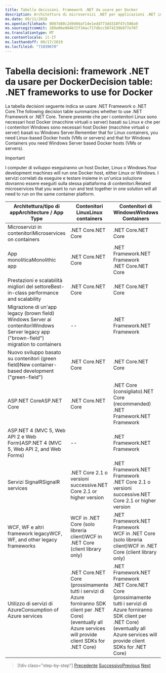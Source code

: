 ```yaml
---
title: Tabella decisioni. Framework .NET da usare per Docker
description: Architettura di microservizi .NET per applicazioni .NET in contenitori | Tabella decisioni, framework .NET da usare per Docker
ms.date: 09/11/2018
ms.openlocfilehash: 0087d80c2d949daf14e1edd773dd310f47c508a9
ms.sourcegitcommit: 289e06e904b72f34ac717dbcc5074239b977e707
ms.translationtype: MT
ms.contentlocale: it-IT
ms.lasthandoff: 09/17/2019
ms.locfileid: "71039670"
---
```

# <a name="decision-table-net-frameworks-to-use-for-docker"></a><span data-ttu-id="8d2bd-104">Tabella decisioni: framework .NET da usare per Docker</span><span class="sxs-lookup"><span data-stu-id="8d2bd-104">Decision table: .NET frameworks to use for Docker</span></span>

<span data-ttu-id="8d2bd-105">La tabella decisioni seguente indica se usare .NET Framework o .NET Core.</span><span class="sxs-lookup"><span data-stu-id="8d2bd-105">The following decision table summarizes whether to use .NET Framework or .NET Core.</span></span> <span data-ttu-id="8d2bd-106">Tenere presente che per i contenitori Linux sono necessari host Docker (macchine virtuali o server) basati su Linux e che per i contenitori Windows sono necessari host Docker (macchine virtuali o server) basati su Windows Server.</span><span class="sxs-lookup"><span data-stu-id="8d2bd-106">Remember that for Linux containers, you need Linux-based Docker hosts (VMs or servers) and that for Windows Containers you need Windows Server based Docker hosts (VMs or servers).</span></span>

> [!IMPORTANT]
> <span data-ttu-id="8d2bd-107">I computer di sviluppo eseguiranno un host Docker, Linux o Windows.</span><span class="sxs-lookup"><span data-stu-id="8d2bd-107">Your development machines will run one Docker host, either Linux or Windows.</span></span> <span data-ttu-id="8d2bd-108">I servizi correlati da eseguire e testare insieme in un'unica soluzione dovranno essere eseguiti sulla stessa piattaforma di contenitori.</span><span class="sxs-lookup"><span data-stu-id="8d2bd-108">Related microservices that you want to run and test together in one solution will all need to run on the same container platform.</span></span>

| <span data-ttu-id="8d2bd-109">Architettura/tipo di app</span><span class="sxs-lookup"><span data-stu-id="8d2bd-109">Architecture / App Type</span></span> | <span data-ttu-id="8d2bd-110">Contenitori Linux</span><span class="sxs-lookup"><span data-stu-id="8d2bd-110">Linux containers</span></span> | <span data-ttu-id="8d2bd-111">Contenitori di Windows</span><span class="sxs-lookup"><span data-stu-id="8d2bd-111">Windows Containers</span></span> |
|-------------------------|------------------|--------------------|
| <span data-ttu-id="8d2bd-112">Microservizi in contenitori</span><span class="sxs-lookup"><span data-stu-id="8d2bd-112">Microservices on containers</span></span> | <span data-ttu-id="8d2bd-113">.NET Core</span><span class="sxs-lookup"><span data-stu-id="8d2bd-113">.NET Core</span></span> | <span data-ttu-id="8d2bd-114">.NET Core</span><span class="sxs-lookup"><span data-stu-id="8d2bd-114">.NET Core</span></span> |
| <span data-ttu-id="8d2bd-115">App monolitica</span><span class="sxs-lookup"><span data-stu-id="8d2bd-115">Monolithic app</span></span> | <span data-ttu-id="8d2bd-116">.NET Core</span><span class="sxs-lookup"><span data-stu-id="8d2bd-116">.NET Core</span></span> | <span data-ttu-id="8d2bd-117">.NET Framework</span><span class="sxs-lookup"><span data-stu-id="8d2bd-117">.NET Framework</span></span> <br/> <span data-ttu-id="8d2bd-118">.NET Core</span><span class="sxs-lookup"><span data-stu-id="8d2bd-118">.NET Core</span></span> |
| <span data-ttu-id="8d2bd-119">Prestazioni e scalabilità migliori del settore</span><span class="sxs-lookup"><span data-stu-id="8d2bd-119">Best-in-class performance and scalability</span></span> | <span data-ttu-id="8d2bd-120">.NET Core</span><span class="sxs-lookup"><span data-stu-id="8d2bd-120">.NET Core</span></span> | <span data-ttu-id="8d2bd-121">.NET Core</span><span class="sxs-lookup"><span data-stu-id="8d2bd-121">.NET Core</span></span> |
| <span data-ttu-id="8d2bd-122">Migrazione di un'app legacy (brown field) Windows Server ai contenitori</span><span class="sxs-lookup"><span data-stu-id="8d2bd-122">Windows Server legacy app ("brown-field") migration to containers</span></span> | -- | <span data-ttu-id="8d2bd-123">.NET Framework</span><span class="sxs-lookup"><span data-stu-id="8d2bd-123">.NET Framework</span></span> |
| <span data-ttu-id="8d2bd-124">Nuovo sviluppo basato su contenitori (green field)</span><span class="sxs-lookup"><span data-stu-id="8d2bd-124">New container-based development ("green-field")</span></span> | <span data-ttu-id="8d2bd-125">.NET Core</span><span class="sxs-lookup"><span data-stu-id="8d2bd-125">.NET Core</span></span> | <span data-ttu-id="8d2bd-126">.NET Core</span><span class="sxs-lookup"><span data-stu-id="8d2bd-126">.NET Core</span></span> |
| <span data-ttu-id="8d2bd-127">ASP.NET Core</span><span class="sxs-lookup"><span data-stu-id="8d2bd-127">ASP.NET Core</span></span> | <span data-ttu-id="8d2bd-128">.NET Core</span><span class="sxs-lookup"><span data-stu-id="8d2bd-128">.NET Core</span></span> | <span data-ttu-id="8d2bd-129">.NET Core (consigliato)</span><span class="sxs-lookup"><span data-stu-id="8d2bd-129">.NET Core (recommended)</span></span> <br/> <span data-ttu-id="8d2bd-130">.NET Framework</span><span class="sxs-lookup"><span data-stu-id="8d2bd-130">.NET Framework</span></span> |
| <span data-ttu-id="8d2bd-131">ASP.NET 4 (MVC 5, Web API 2 e Web Form)</span><span class="sxs-lookup"><span data-stu-id="8d2bd-131">ASP.NET 4 (MVC 5, Web API 2, and Web Forms)</span></span> | -- | <span data-ttu-id="8d2bd-132">.NET Framework</span><span class="sxs-lookup"><span data-stu-id="8d2bd-132">.NET Framework</span></span> |
| <span data-ttu-id="8d2bd-133">Servizi SignalR</span><span class="sxs-lookup"><span data-stu-id="8d2bd-133">SignalR services</span></span> | <span data-ttu-id="8d2bd-134">.NET Core 2.1 o versioni successive</span><span class="sxs-lookup"><span data-stu-id="8d2bd-134">.NET Core 2.1 or higher version</span></span> | <span data-ttu-id="8d2bd-135">.NET Framework</span><span class="sxs-lookup"><span data-stu-id="8d2bd-135">.NET Framework</span></span> <br/> <span data-ttu-id="8d2bd-136">.NET Core 2.1 o versioni successive</span><span class="sxs-lookup"><span data-stu-id="8d2bd-136">.NET Core 2.1 or higher version</span></span> |
| <span data-ttu-id="8d2bd-137">WCF, WF e altri framework legacy</span><span class="sxs-lookup"><span data-stu-id="8d2bd-137">WCF, WF, and other legacy frameworks</span></span> | <span data-ttu-id="8d2bd-138">WCF in .NET Core (solo libreria client)</span><span class="sxs-lookup"><span data-stu-id="8d2bd-138">WCF in .NET Core (client library only)</span></span> | <span data-ttu-id="8d2bd-139">.NET Framework</span><span class="sxs-lookup"><span data-stu-id="8d2bd-139">.NET Framework</span></span> <br/> <span data-ttu-id="8d2bd-140">WCF in .NET Core (solo libreria client)</span><span class="sxs-lookup"><span data-stu-id="8d2bd-140">WCF in .NET Core (client library only)</span></span> |
| <span data-ttu-id="8d2bd-141">Utilizzo di servizi di Azure</span><span class="sxs-lookup"><span data-stu-id="8d2bd-141">Consumption of Azure services</span></span> | <span data-ttu-id="8d2bd-142">.NET Core</span><span class="sxs-lookup"><span data-stu-id="8d2bd-142">.NET Core</span></span> <br/> <span data-ttu-id="8d2bd-143">(prossimamente tutti i servizi di Azure forniranno SDK client per .NET Core)</span><span class="sxs-lookup"><span data-stu-id="8d2bd-143">(eventually all Azure services will provide client SDKs for .NET Core)</span></span> | <span data-ttu-id="8d2bd-144">.NET Framework</span><span class="sxs-lookup"><span data-stu-id="8d2bd-144">.NET Framework</span></span> <br/> <span data-ttu-id="8d2bd-145">.NET Core</span><span class="sxs-lookup"><span data-stu-id="8d2bd-145">.NET Core</span></span> <br/> <span data-ttu-id="8d2bd-146">(prossimamente tutti i servizi di Azure forniranno SDK client per .NET Core)</span><span class="sxs-lookup"><span data-stu-id="8d2bd-146">(eventually all Azure services will provide client SDKs for .NET Core)</span></span> |

>[!div class="step-by-step"]
><span data-ttu-id="8d2bd-147">[Precedente](net-framework-container-scenarios.md)
>[Successivo](net-container-os-targets.md)</span><span class="sxs-lookup"><span data-stu-id="8d2bd-147">[Previous](net-framework-container-scenarios.md)
[Next](net-container-os-targets.md)</span></span>

